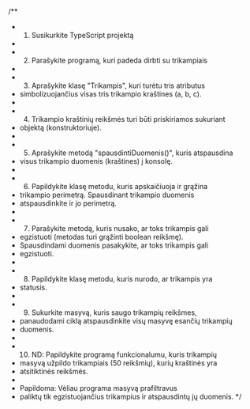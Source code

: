 /**
 * 1. Susikurkite TypeScript projektą
 *
 * 2. Parašykite programą, kuri padeda dirbti su trikampiais
 *
 * 3. Aprašykite klasę "Trikampis", kuri turėtu tris atributus
 * simbolizuojančius visas tris trikampio kraštines (a, b, c).
 *
 * 4. Trikampio kraštinių reikšmės turi būti priskiriamos sukuriant
 * objektą (konstruktoriuje).
 *
 * 5. Aprašykite metodą "spausdintiDuomenis()", kuris atspausdina
 * visus trikampio duomenis (kraštines) į konsolę.
 *
 * 6. Papildykite klasę metodu, kuris apskaičiuoja ir grąžina
 * trikampio perimetrą. Spausdinant trikampio duomenis
 * atspausdinkite ir jo perimetrą.
 *
 * 7. Parašykite metodą, kuris nusako, ar toks trikampis gali
 * egzistuoti (metodas turi grąžinti boolean reikšmę).
 * Spausdindami duomenis pasakykite, ar toks trikampis gali
 * egzistuoti.
 *
 * 8. Papildykite klasę metodu, kuris nurodo, ar trikampis yra
 * statusis.
 *
 * 9. Sukurkite masyvą, kuris saugo trikampių reikšmes,
 * panaudodami ciklą atspausdinkite visų masyvę esančių trikampių
 * duomenis.
 *
 * 10. ND: Papildykite programą funkcionalumu, kuris trikampių
 * masyvą užpildo trikampiais (50 reikšmių), kurių kraštinės yra
 * atsitiktinės reikšmės.
 *
 * Papildoma: Vėliau programa masyvą prafiltravus
 * paliktų tik egzistuojančius trikampius ir atspausdintų jų duomenis.
 */
